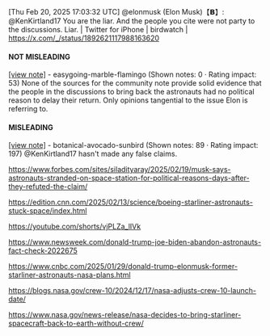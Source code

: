 [Thu Feb 20, 2025 17:03:32 UTC] @elonmusk (Elon Musk)【𝗕】: @KenKirtland17 You are the liar.  And the people you cite were not party to the discussions.  Liar. | Twitter for iPhone | birdwatch | https://x.com/_/status/1892621117988163620

#### NOT MISLEADING

[[view note]](https://x.com/i/birdwatch/n/1892692628174426162) - easygoing-marble-flamingo (Shown notes: 0 · Rating impact: 53)
None of the sources for the community note provide solid evidence that the people in the discussions to bring back the astronauts had no political reason to delay their return. Only opinions tangential to the issue Elon is referring to. 

#### MISLEADING

[[view note]](https://x.com/i/birdwatch/n/1892671931201290611) - botanical-avocado-sunbird (Shown notes: 89 · Rating impact: 197)
@KenKirtland17 hasn't made any false claims.

https://www.forbes.com/sites/siladityaray/2025/02/19/musk-says-astronauts-stranded-on-space-station-for-political-reasons-days-after-they-refuted-the-claim/

https://edition.cnn.com/2025/02/13/science/boeing-starliner-astronauts-stuck-space/index.html

https://youtube.com/shorts/vjPLZa_lIVk

https://www.newsweek.com/donald-trump-joe-biden-abandon-astronauts-fact-check-2022675

https://www.cnbc.com/2025/01/29/donald-trump-elonmusk-former-starliner-astronauts-nasa-plans.html

https://blogs.nasa.gov/crew-10/2024/12/17/nasa-adjusts-crew-10-launch-date/

https://www.nasa.gov/news-release/nasa-decides-to-bring-starliner-spacecraft-back-to-earth-without-crew/
